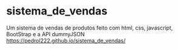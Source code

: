 # sistema_de_vendas
 Um sistema de vendas de produtos feito com html, css, javascript, BootStrap e a API dummyJSON
https://pedrol222.github.io/sistema_de_vendas/
